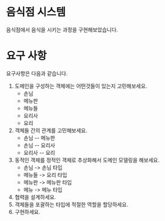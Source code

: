 # 음식점 시스템

음식점에서 음식을 시키는 과정을 구현해보았습니다.

# 요구 사항
요구사항은 다음과 같습니다.
1. 도메인을 구성하는 객체에는 어떤것들이 있는지 고민해보세요.
   - 손님
   - 메뉴판
   - 메뉴들
   - 요리사
   - 요리
2. 객체들 간의 관계를 고민해보세요.
   - 손님 -- 메뉴판
   - 손님 -- 요리사
   - 요리사 -- 요리
3. 동적인 객체를 정적인 객체로 추상화해서 도메인 모델링을 해보세요.
   - 손님 -> 손님 타입
   - 메뉴들 -> 요리 타입
   - 메뉴판 -> 메뉴판 타입
   - 메뉴 -> 메뉴 타입
4. 협력을 설계하세요.
5. 객체들을 포괄하는 타입에 적절한 역할을 할당하세요.
6. 구현하세요.